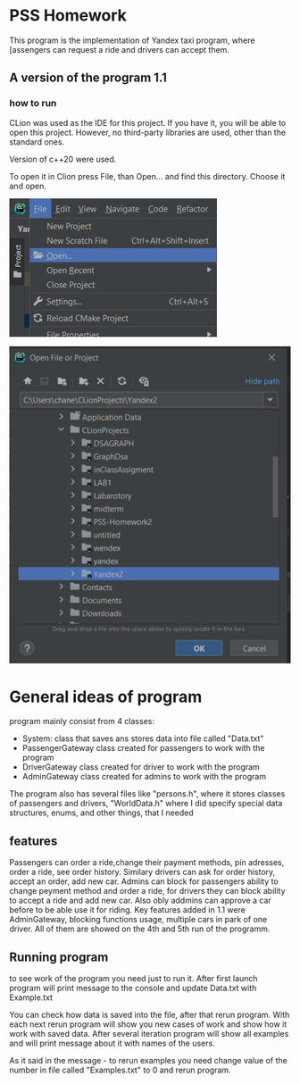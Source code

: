 # PSS Homework

This program is the implementation of Yandex taxi program, where [assengers can request a ride and drivers can accept them.

## A version of the program 1.1

### how to run

CLion was used as the IDE for this project. If you have it, you will be able to open this project.
 However, no third-party libraries are used, other than the standard ones.

Version of c++20 were used.

To open it in Clion press File, than Open... and find this directory. Choose it and open.

![PSS%20Homework%2095c2dc4615d94f0589621bc9b42895f1/Untitled.png](README/Untitled.png)

![PSS%20Homework%2095c2dc4615d94f0589621bc9b42895f1/Untitled%201.png](README/Untitled%201.png)

# General ideas of program

program mainly consist from 4 classes:

- System: class that saves ans stores data into file called "Data.txt"
- PassengerGateway class created for passengers to work with the program
- DriverGateway class created for driver to work with the program
- AdminGateway class created for admins to work with the program

The program also has several files like "persons.h", where it stores classes of passengers and drivers, "WorldData.h" where I did specify special data structures, enums, and other things, that I needed

## features

Passengers can order a ride,change their payment methods, pin adresses, order a ride, see order history. Similary drivers can ask for order history, accept an order, add new car. Admins can block for passengers ability to change peyment method and order a ride, for drivers they can block ability to accept a ride and add new car. Also obly addmins can approve a car before to be able use it for riding.
Key features added in 1.1 were AdminGateway, blocking functions usage, multiple cars in park of one driver. All of them are showed on the 4th and 5th run of the programm.

## Running program

to see work of the program you need just to run it. After first launch program will print message to the console and update Data.txt with Example.txt

You can check how data is saved into the file, after that rerun program. With each next rerun program will show you new cases of work and show how it work with saved data. After several iteration program will show all examples and will print message about it with names of the users.

As it said in the message - to rerun examples you need change value of the number in file called "Examples.txt" to 0 and rerun program.
